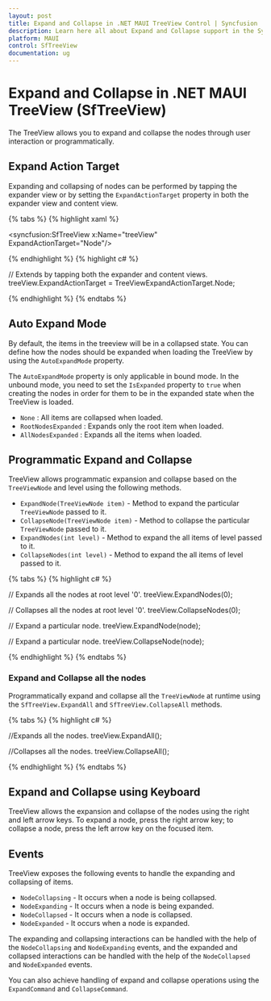 ```yaml
---
layout: post
title: Expand and Collapse in .NET MAUI TreeView Control | Syncfusion
description: Learn here all about Expand and Collapse support in the Syncfusion .NET MAUI TreeView (SfTreeView) control and more.
platform: MAUI
control: SfTreeView
documentation: ug
---
```


# Expand and Collapse in .NET MAUI TreeView (SfTreeView)

The TreeView allows you to expand and collapse the nodes through user interaction or programmatically. 

##  Expand Action Target

Expanding and collapsing of nodes can be performed by tapping the expander view or by setting the `ExpandActionTarget` property in both the expander view and content view.

{% tabs %}
{% highlight xaml %}

<syncfusion:SfTreeView x:Name="treeView" ExpandActionTarget="Node"/>

{% endhighlight %}
{% highlight c# %}

// Extends by tapping both the expander and content views.
treeView.ExpandActionTarget = TreeViewExpandActionTarget.Node;

{% endhighlight %}
{% endtabs %}

## Auto Expand Mode

By default, the items in the treeview will be in a collapsed state. You can define how the nodes should be expanded when loading the TreeView by using the `AutoExpandMode` property.

The `AutoExpandMode` property is only applicable in bound mode. In the unbound mode, you need to set the `IsExpanded` property to `true` when creating the nodes in order for them to be in the expanded state when the TreeView is loaded.

* `None` : All items are collapsed when loaded.
* `RootNodesExpanded` : Expands only the root item when loaded.
* `AllNodesExpanded` : Expands all the items when loaded.

## Programmatic Expand and Collapse

TreeView allows programmatic expansion and collapse based on the `TreeViewNode` and level using the following methods.

* `ExpandNode(TreeViewNode item)` - Method to expand the particular `TreeViewNode` passed to it.
* `CollapseNode(TreeViewNode item)` - Method to collapse the particular `TreeViewNode` passed to it.
* `ExpandNodes(int level)` - Method to expand the all items of level passed to it.
* `CollapseNodes(int level)` - Method to expand the all items of level passed to it.

{% tabs %}
{% highlight c# %}

// Expands all the nodes at root level '0'.
treeView.ExpandNodes(0);

// Collapses all the nodes at root level '0'.
treeView.CollapseNodes(0);

// Expand a particular node.
treeView.ExpandNode(node);

// Expand a particular node.
treeView.CollapseNode(node);

{% endhighlight %}
{% endtabs %}

### Expand and Collapse all the nodes

Programmatically expand and collapse all the `TreeViewNode` at runtime using the `SfTreeView.ExpandAll` and `SfTreeView.CollapseAll` methods.

{% tabs %}
{% highlight c# %}

//Expands all the nodes.
treeView.ExpandAll();

//Collapses all the nodes.
treeView.CollapseAll();

{% endhighlight %}
{% endtabs %}

## Expand and Collapse using Keyboard

TreeView allows the expansion and collapse of the nodes using the right and left arrow keys. To expand a node, press the right arrow key; to collapse a node, press the left arrow key on the focused item.

## Events

TreeView exposes the following events to handle the expanding and collapsing of items.

* `NodeCollapsing` - It occurs when a node is being collapsed.
* `NodeExpanding` - It occurs when a node is being expanded.
* `NodeCollapsed` - It occurs when a node is collapsed.
* `NodeExpanded`  - It occurs when a node is expanded.

The expanding and collapsing interactions can be handled with the help of the `NodeCollapsing` and `NodeExpanding` events, and the expanded and collapsed interactions can be handled with the help of the `NodeCollapsed` and `NodeExpanded` events.

You can also achieve handling of expand and collapse operations using the `ExpandCommand` and `CollapseCommand`.
